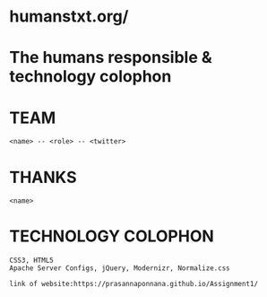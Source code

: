 # humanstxt.org/
# The humans responsible & technology colophon

# TEAM

    <name> -- <role> -- <twitter>

# THANKS

    <name>

# TECHNOLOGY COLOPHON

    CSS3, HTML5
    Apache Server Configs, jQuery, Modernizr, Normalize.css
    
    link of website:https://prasannaponnana.github.io/Assignment1/
